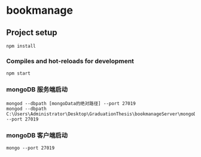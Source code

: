 # bookmanage

## Project setup
```
npm install
```

### Compiles and hot-reloads for development
```
npm start
```

### mongoDB 服务端启动
```
mongod --dbpath [mongoData的绝对路径] --port 27019
mongod --dbpath C:\Users\Administrator\Desktop\GraduationThesis\bookmanageServer\mongoData --port 27019
```

### mongoDB 客户端启动
```
mongo --port 27019
```

